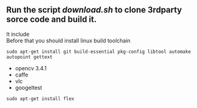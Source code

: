 ## Run the script _download.sh_ to clone 3rdparty sorce code and build it.  
It include  
Before that you should install linux build toolchain  
```
sudo apt-get install git build-essential pkg-config libtool automake autopoint gettext
```  

* opencv 3.4.1  
* caffe  
* vlc  
* googeltest  
```
sudo apt-get install flex
```
